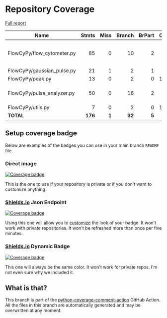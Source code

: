 # Repository Coverage

[Full report](https://htmlpreview.github.io/?https://github.com/MartinPdeS/FlowCytometry/blob/python-coverage-comment-action-data/htmlcov/index.html)

| Name                        |    Stmts |     Miss |   Branch |   BrPart |   Cover |   Missing |
|---------------------------- | -------: | -------: | -------: | -------: | ------: | --------: |
| FlowCyPy/flow\_cytometer.py |       85 |        0 |       10 |        2 |     98% |240->243, 243->246 |
| FlowCyPy/gaussian\_pulse.py |       21 |        1 |        2 |        1 |     91% |        82 |
| FlowCyPy/peak.py            |       13 |        0 |        2 |        0 |    100% |           |
| FlowCyPy/pulse\_analyzer.py |       50 |        0 |       16 |        2 |     97% |69->exit, 84->83 |
| FlowCyPy/utils.py           |        7 |        0 |        2 |        0 |    100% |           |
|                   **TOTAL** |  **176** |    **1** |   **32** |    **5** | **97%** |           |


## Setup coverage badge

Below are examples of the badges you can use in your main branch `README` file.

### Direct image

[![Coverage badge](https://raw.githubusercontent.com/MartinPdeS/FlowCytometry/python-coverage-comment-action-data/badge.svg)](https://htmlpreview.github.io/?https://github.com/MartinPdeS/FlowCytometry/blob/python-coverage-comment-action-data/htmlcov/index.html)

This is the one to use if your repository is private or if you don't want to customize anything.

### [Shields.io](https://shields.io) Json Endpoint

[![Coverage badge](https://img.shields.io/endpoint?url=https://raw.githubusercontent.com/MartinPdeS/FlowCytometry/python-coverage-comment-action-data/endpoint.json)](https://htmlpreview.github.io/?https://github.com/MartinPdeS/FlowCytometry/blob/python-coverage-comment-action-data/htmlcov/index.html)

Using this one will allow you to [customize](https://shields.io/endpoint) the look of your badge.
It won't work with private repositories. It won't be refreshed more than once per five minutes.

### [Shields.io](https://shields.io) Dynamic Badge

[![Coverage badge](https://img.shields.io/badge/dynamic/json?color=brightgreen&label=coverage&query=%24.message&url=https%3A%2F%2Fraw.githubusercontent.com%2FMartinPdeS%2FFlowCytometry%2Fpython-coverage-comment-action-data%2Fendpoint.json)](https://htmlpreview.github.io/?https://github.com/MartinPdeS/FlowCytometry/blob/python-coverage-comment-action-data/htmlcov/index.html)

This one will always be the same color. It won't work for private repos. I'm not even sure why we included it.

## What is that?

This branch is part of the
[python-coverage-comment-action](https://github.com/marketplace/actions/python-coverage-comment)
GitHub Action. All the files in this branch are automatically generated and may be
overwritten at any moment.